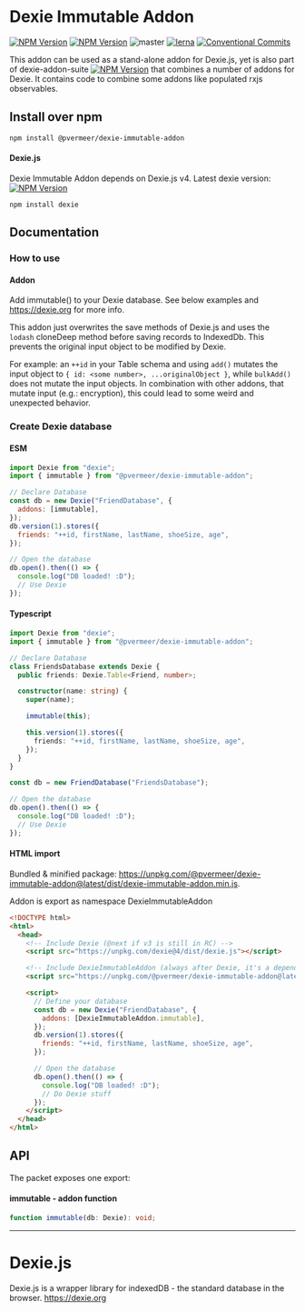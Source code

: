 # Dexie Immutable Addon

[![NPM Version](https://img.shields.io/npm/v/@pvermeer/dexie-immutable-addon/latest.svg)](https://www.npmjs.com/package/@pvermeer/dexie-immutable-addon)
[![NPM Version](https://img.shields.io/npm/v/@pvermeer/dexie-immutable-addon/beta.svg)](https://www.npmjs.com/package/@pvermeer/dexie-immutable-addon)
![master](https://github.com/pvermeer/dexie-addon-suite-monorepo/actions/workflows/ci.yml/badge.svg?branch=master)
[![lerna](https://img.shields.io/badge/maintained%20with-lerna-cc00ff.svg)](https://lerna.js.org/)
[![Conventional Commits](https://img.shields.io/badge/Conventional%20Commits-1.0.0-yellow.svg)](https://conventionalcommits.org)

This addon can be used as a stand-alone addon for Dexie.js, yet is also part of dexie-addon-suite [![NPM Version](https://img.shields.io/npm/v/@pvermeer/dexie-addon-suite/latest.svg)](https://www.npmjs.com/package/@pvermeer/dexie-addon-suite)
that combines a number of addons for Dexie. It contains code to combine some addons like populated rxjs observables.

## Install over npm

```
npm install @pvermeer/dexie-immutable-addon
```

#### Dexie.js

Dexie Immutable Addon depends on Dexie.js v4. Latest dexie version: [![NPM Version](https://img.shields.io/npm/v/dexie/latest.svg)](https://www.npmjs.com/package/dexie)

```
npm install dexie
```

## Documentation

### How to use

#### Addon

Add immutable() to your Dexie database. See below examples and https://dexie.org for more info.

This addon just overwrites the save methods of Dexie.js and uses the `lodash` cloneDeep method before saving records to IndexedDb. This prevents the original input object to be modified by Dexie.

For example: an `++id` in your Table schema and using `add()` mutates the input object to `{ id: <some number>, ...originalObject }`, while `bulkAdd()` does not mutate the input objects. In combination with other addons, that mutate input (e.g.: encryption), this could lead to some weird and unexpected behavior.

### Create Dexie database

#### ESM

```js
import Dexie from "dexie";
import { immutable } from "@pvermeer/dexie-immutable-addon";

// Declare Database
const db = new Dexie("FriendDatabase", {
  addons: [immutable],
});
db.version(1).stores({
  friends: "++id, firstName, lastName, shoeSize, age",
});

// Open the database
db.open().then(() => {
  console.log("DB loaded! :D");
  // Use Dexie
});
```

#### Typescript

```ts
import Dexie from "dexie";
import { immutable } from "@pvermeer/dexie-immutable-addon";

// Declare Database
class FriendsDatabase extends Dexie {
  public friends: Dexie.Table<Friend, number>;

  constructor(name: string) {
    super(name);

    immutable(this);

    this.version(1).stores({
      friends: "++id, firstName, lastName, shoeSize, age",
    });
  }
}

const db = new FriendDatabase("FriendsDatabase");

// Open the database
db.open().then(() => {
  console.log("DB loaded! :D");
  // Use Dexie
});
```

#### HTML import

Bundled & minified package: <https://unpkg.com/@pvermeer/dexie-immutable-addon@latest/dist/dexie-immutable-addon.min.js>.

Addon is export as namespace DexieImmutableAddon

```html
<!DOCTYPE html>
<html>
  <head>
    <!-- Include Dexie (@next if v3 is still in RC) -->
    <script src="https://unpkg.com/dexie@4/dist/dexie.js"></script>

    <!-- Include DexieImmutableAddon (always after Dexie, it's a dependency) -->
    <script src="https://unpkg.com/@pvermeer/dexie-immutable-addon@latest/dist/dexie-immutable-addon.min.js"></script>

    <script>
      // Define your database
      const db = new Dexie("FriendDatabase", {
        addons: [DexieImmutableAddon.immutable],
      });
      db.version(1).stores({
        friends: "++id, firstName, lastName, shoeSize, age",
      });

      // Open the database
      db.open().then(() => {
        console.log("DB loaded! :D");
        // Do Dexie stuff
      });
    </script>
  </head>
</html>
```

## API

The packet exposes one export:

#### immutable - addon function

```ts
function immutable(db: Dexie): void;
```

---

# Dexie.js

Dexie.js is a wrapper library for indexedDB - the standard database in the browser. https://dexie.org

